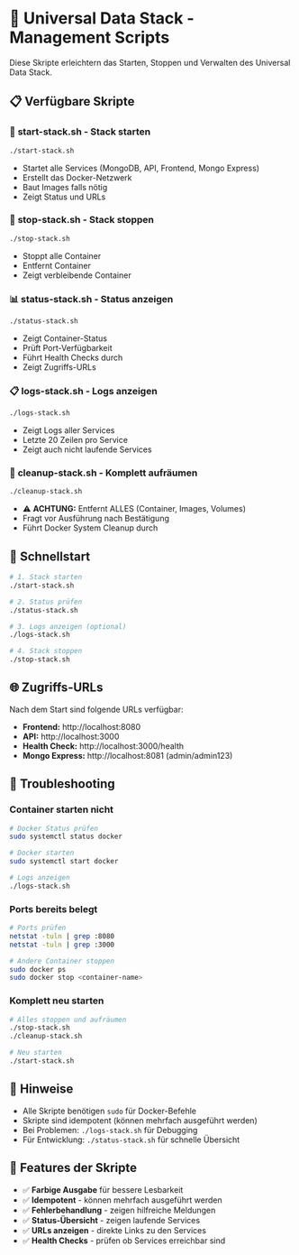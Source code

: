 # 🚀 Universal Data Stack - Management Scripts

Diese Skripte erleichtern das Starten, Stoppen und Verwalten des Universal Data Stack.

## 📋 Verfügbare Skripte

### 🚀 **start-stack.sh** - Stack starten
```bash
./start-stack.sh
```
- Startet alle Services (MongoDB, API, Frontend, Mongo Express)
- Erstellt das Docker-Netzwerk
- Baut Images falls nötig
- Zeigt Status und URLs

### 🛑 **stop-stack.sh** - Stack stoppen
```bash
./stop-stack.sh
```
- Stoppt alle Container
- Entfernt Container
- Zeigt verbleibende Container

### 📊 **status-stack.sh** - Status anzeigen
```bash
./status-stack.sh
```
- Zeigt Container-Status
- Prüft Port-Verfügbarkeit
- Führt Health Checks durch
- Zeigt Zugriffs-URLs

### 📋 **logs-stack.sh** - Logs anzeigen
```bash
./logs-stack.sh
```
- Zeigt Logs aller Services
- Letzte 20 Zeilen pro Service
- Zeigt auch nicht laufende Services

### 🧹 **cleanup-stack.sh** - Komplett aufräumen
```bash
./cleanup-stack.sh
```
- ⚠️ **ACHTUNG:** Entfernt ALLES (Container, Images, Volumes)
- Fragt vor Ausführung nach Bestätigung
- Führt Docker System Cleanup durch

## 🎯 **Schnellstart**

```bash
# 1. Stack starten
./start-stack.sh

# 2. Status prüfen
./status-stack.sh

# 3. Logs anzeigen (optional)
./logs-stack.sh

# 4. Stack stoppen
./stop-stack.sh
```

## 🌐 **Zugriffs-URLs**

Nach dem Start sind folgende URLs verfügbar:

- **Frontend:** http://localhost:8080
- **API:** http://localhost:3000
- **Health Check:** http://localhost:3000/health
- **Mongo Express:** http://localhost:8081 (admin/admin123)

## 🔧 **Troubleshooting**

### Container starten nicht
```bash
# Docker Status prüfen
sudo systemctl status docker

# Docker starten
sudo systemctl start docker

# Logs anzeigen
./logs-stack.sh
```

### Ports bereits belegt
```bash
# Ports prüfen
netstat -tuln | grep :8080
netstat -tuln | grep :3000

# Andere Container stoppen
sudo docker ps
sudo docker stop <container-name>
```

### Komplett neu starten
```bash
# Alles stoppen und aufräumen
./stop-stack.sh
./cleanup-stack.sh

# Neu starten
./start-stack.sh
```

## 📝 **Hinweise**

- Alle Skripte benötigen `sudo` für Docker-Befehle
- Skripte sind idempotent (können mehrfach ausgeführt werden)
- Bei Problemen: `./logs-stack.sh` für Debugging
- Für Entwicklung: `./status-stack.sh` für schnelle Übersicht

## 🎨 **Features der Skripte**

- ✅ **Farbige Ausgabe** für bessere Lesbarkeit
- ✅ **Idempotent** - können mehrfach ausgeführt werden
- ✅ **Fehlerbehandlung** - zeigen hilfreiche Meldungen
- ✅ **Status-Übersicht** - zeigen laufende Services
- ✅ **URLs anzeigen** - direkte Links zu den Services
- ✅ **Health Checks** - prüfen ob Services erreichbar sind
